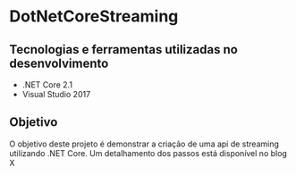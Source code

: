 # DotNetCoreStreaming

## Tecnologias e ferramentas utilizadas no desenvolvimento

* .NET Core 2.1
* Visual Studio 2017


## Objetivo

O objetivo deste projeto é demonstrar a criação de uma api de streaming utilizando .NET Core.
Um detalhamento dos passos está disponível no blog X